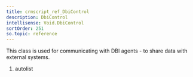 ```yaml
---
title: crmscript_ref_DbiControl
description: DbiControl
intellisense: Void.DbiControl
sortOrder: 251
so.topic: reference
---
```



This class is used for communicating with DBI agents - to share data with external systems.




1. autolist

